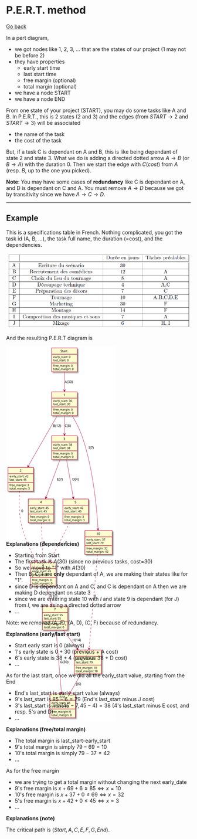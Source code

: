 # P.E.R.T. method

[Go back](..#scheduling-problem)

In a pert diagram,

* we got nodes like 1, 2, 3, ... that are the states of our project (1 may not be before 2)
* they have properties
  * early start time
  * last start time
  * free margin (optional)
  * total margin (optional)
* we have a node START
* we have a node END

From one state of your project (START), you may do some tasks 
like A and B. In P.E.R.T., this is 2 states (2 and 3) and 
the edges (from $START \to 2$ and $START \to 3$)
will be associated

* the name of the task
* the cost of the task

But, if a task C is dependant on A and B, this
is like being dependant of state 2 and state 3. What we
do is adding a directed dotted arrow
$A \to B$ (or $B \to A$) with the duration $0$. Then
we start the edge with $C(cost)$ from $A$ (resp. $B$, up to the one
you picked).

**Note**: You may have some cases of **redundancy** like
C is dependant on A, and D is dependant on C and A. You must
remove $A \to D$ because we got by transitivity
since we have $A \to C \to D$.

<hr class="sl">

## Example

This is a specifications table in French. Nothing complicated,
you got the task id (A, B, ...), the task full name, the
duration (=cost), and the dependencies.

![](images/pert.png)

And the resulting P.E.R.T diagram is

<div class="overflow-auto" style="max-height: 500px;">

![](images/pert.svg)
</div>

<br>

**Explanations (dependencies)**

* Starting from Start
* The first task is $A(30)$ (since no previous tasks, cost=30)
* So we move to "1" with $A(30)$
* Then B, C, I are **only** dependant of A, we are
making their states like for "1".
* since D is dependant on A and C, and C is dependant on A
then we are making D dependant on state 3
* since we are entering state 10 with $I$ and state
9 is dependant (for $J$) from $I$, we are using
a directed dotted arrow
* ...

Note: we removed (A, F), (A, D), (C, F) because
of redundancy.

**Explanations (early/last start)**

* Start early start is 0 (always)
* 1's early state is $0 + 30$ (previous + A cost)
* 6's early state is $38 + 4$ (previous 38 + D cost)
* ...

As for the last start, once we did all the early_start
value, starting from the End

* End's last_start is early_start value (always)
* 9's last_start is $85-6=79$ (End's last_start minus J cost)
* 3's last_start is $min(45-7, 45-4)=38$ 
(4's last_start minus E cost, and resp. 5's and D)
* ...

**Explanations (free/total margin)**

* The total margin is $\text{last_start-early_start}$
* 9's total margin is simply $79-69=10$
* 10's total margin is simply $79-37=42$
* ...

As for the free margin

* we are trying to get a total margin without
changing the next early_date
* 9's free margin is $x + 69 + 6 \le 85 \Leftrightarrow x=10$
* 10's free margin is $x + 37 + 0 \le 69 \Leftrightarrow x=32$
* 5's free margin is $x + 42 + 0 \le 45 \Leftrightarrow x=3$
* ...

**Explanations (note)**

The critical path is $(Start, A, C, E, F, G, End)$.